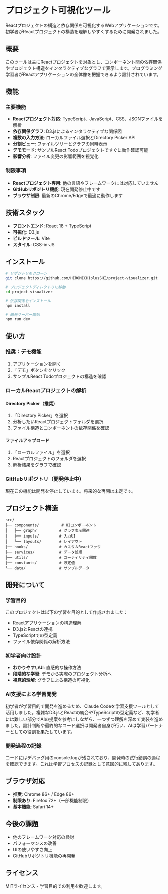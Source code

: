 # プロジェクト可視化ツール

Reactプロジェクトの構造と依存関係を可視化するWebアプリケーションです。初学者がReactプロジェクトの構造を理解しやすくするために開発されました。

## 概要

このツールは主にReactプロジェクトを対象とし、コンポーネント間の依存関係やプロジェクト構造をインタラクティブなグラフで表示します。プログラミング学習者がReactアプリケーションの全体像を把握できるよう設計されています。

## 機能

### 主要機能
- **Reactプロジェクト対応**: TypeScript、JavaScript、CSS、JSONファイルを解析
- **依存関係グラフ**: D3.jsによるインタラクティブな関係図
- **複数の入力方法**: ローカルファイル選択とDirectory Picker API
- **分割ビュー**: ファイルツリーとグラフの同時表示
- **デモモード**: サンプルReact Todoプロジェクトですぐに動作確認可能
- **影響分析**: ファイル変更の影響範囲を視覚化

### 制限事項
- **Reactプロジェクト専用**: 他の言語やフレームワークには対応していません
- **GitHubリポジトリ機能**: 現在開発停止中です
- **ブラウザ制限**: 最新のChrome/Edgeで最適に動作します

## 技術スタック

- **フロントエンド**: React 18 + TypeScript
- **可視化**: D3.js
- **ビルドツール**: Vite
- **スタイル**: CSS-in-JS

## インストール

```bash
# リポジトリをクローン
git clone https://github.com/HIROMICHIplusSHI/project-visualizer.git

# プロジェクトディレクトリに移動
cd project-visualizer

# 依存関係をインストール
npm install

# 開発サーバー開始
npm run dev
```

## 使い方

### 推奨：デモ機能
1. アプリケーションを開く
2. 「デモ」ボタンをクリック
3. サンプルReact Todoプロジェクトの構造を確認

### ローカルReactプロジェクトの解析

#### Directory Picker（推奨）
1. 「Directory Picker」を選択
2. 分析したいReactプロジェクトフォルダを選択
3. ファイル構造とコンポーネントの依存関係を確認

#### ファイルアップロード
1. 「ローカルファイル」を選択
2. Reactプロジェクトのフォルダを選択
3. 解析結果をグラフで確認

### GitHubリポジトリ（開発停止中）
現在この機能は開発を停止しています。将来的な再開は未定です。

## プロジェクト構造

```
src/
├── components/          # UIコンポーネント
│   ├── graph/          # グラフ表示関連
│   ├── inputs/         # 入力UI
│   └── layouts/        # レイアウト
├── hooks/              # カスタムReactフック
├── services/           # データ処理
├── utils/              # ユーティリティ関数
├── constants/          # 設定値
└── data/               # サンプルデータ
```

## 開発について

### 学習目的
このプロジェクトは以下の学習を目的として作成されました：
- Reactアプリケーションの構造理解
- D3.jsとReactの連携
- TypeScriptでの型定義
- ファイル依存関係の解析方法

### 初学者向け設計
- **わかりやすいUI**: 直感的な操作方法
- **段階的な学習**: デモから実際のプロジェクト分析へ
- **視覚的理解**: グラフによる構造の可視化

### AI支援による学習開発
初学者が学習目的で開発を進めるため、Claude Codeを学習支援ツールとして活用しました。複雑なD3.jsとReactの統合やTypeScriptの型定義など、初学者には難しい部分でAIの提案を参考にしながら、一つずつ理解を深めて実装を進めました。設計判断や最終的なコード選択は開発者自身が行い、AIは学習パートナーとしての役割を果たしています。

### 開発過程の記録
コードにはデバッグ用のconsole.logが残されており、開発時の試行錯誤の過程を確認できます。これは学習プロセスの記録として意図的に残してあります。

## ブラウザ対応

- **推奨**: Chrome 86+ / Edge 86+
- **制限あり**: Firefox 72+（一部機能制限）
- **基本機能**: Safari 14+

## 今後の課題

- 他のフレームワーク対応の検討
- パフォーマンスの改善
- UIの使いやすさ向上
- GitHubリポジトリ機能の再開発

## ライセンス

MITライセンス - 学習目的での利用を歓迎します。